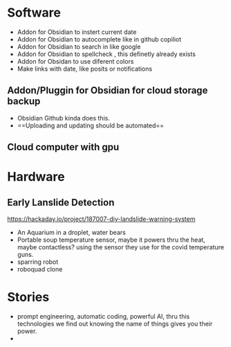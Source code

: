 # Software
- Addon for Obsidian to instert current date
- Addon for Obsidian to autocomplete like in github copiliot
- Addon for Obsidian to search in like google
- Addon for Obsidian to spellcheck , this definetly already exists
- Addon for Obsidan to use diferent colors 
- Make links with date, like posits or notifications

## Addon/Pluggin for Obsidian for cloud storage backup 
- Obsidian Github kinda does this. 
- ==Uploading and updating should be automated==  

## Cloud computer with gpu
# Hardware 
## Early Lanslide Detection 
https://hackaday.io/project/187007-diy-landslide-warning-system
- An Aquarium in a droplet, water bears
- Portable soup temperature sensor, maybe it powers thru the heat,  maybe contactless? using the sensor they use for the covid temperature guns.
- sparring robot
- roboquad clone
# Stories 
- prompt engineering, automatic coding, powerful AI, thru this technologies we find out knowing the name of things gives you their power.
- 
